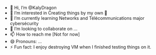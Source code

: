 - 👋 Hi, I’m @KalyDragon
- 👀 I’m interested in Creating things by my own 🦾
- 🌱 I’m currently learning Networks and Télécommunications major cybersécurity
- 💞️ I’m looking to collaborate on ...
- 📫 How to reach me [Not for now]
- 😄 Pronouns: ...
- ⚡ Fun fact: I enjoy destroying VM when I finished testing things on it.

<!---
KalyDragon/KalyDragon is a ✨ special ✨ repository because its `README.md` (this file) appears on your GitHub profile.
You can click the Preview link to take a look at your changes.
--->
